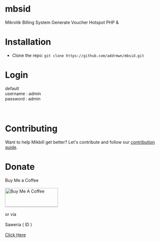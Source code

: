 # mbsid
Mikrotik Billing System Generate Voucher Hotspot PHP &amp; 

# Installation
- Clone the repo: `git clone https://github.com/addrmwn/mbsid.git`


# Login

default <br>
username : admin <br>
password : admin <br>
<br>
<br>
# Contributing
Want to help Mikbill get better? Let's contribute and follow our [contribution guide](https://github.com/addrmwn/mbsid/blob/master/CONTRIBUTING.md).

# Donate
Buy Me a Coffee
<br><br>
 <a href="https://www.buymeacoffee.com/addrmwn" ><img src="https://www.buymeacoffee.com/assets/img/custom_images/orange_img.png" alt="Buy Me A Coffee" style="height: 61px !important;width: 174px !important;box-shadow: 0px 3px 2px 0px rgba(190, 190, 190, 0.5) !important;" ></a><br><br>
or via <br>  <br> Saweria ( ID ) <br><br>
<a href="https://saweria.co/addrmwn">Click Here</a>
